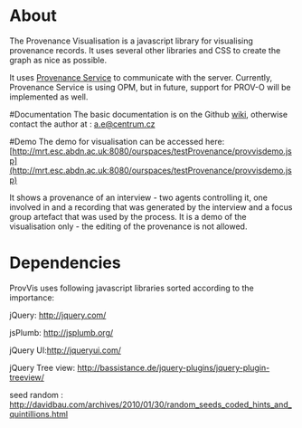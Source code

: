 # About
The Provenance Visualisation is a javascript library for visualising provenance records. It uses several other libraries and CSS to create the graph as nice as possible.

It uses [Provenance Service](https://github.com/alaneckhardt/Provenance-Service) to communicate with the server. Currently, Provenance Service is using OPM, but in future, support for PROV-O will be implemented as well.

#Documentation 
The basic documentation is on the Github [wiki](https://github.com/alaneckhardt/Provenance-Visualisation/wiki), otherwise contact the author at : a.e@centrum.cz

#Demo 
The demo for visualisation can be accessed here:
[http://mrt.esc.abdn.ac.uk:8080/ourspaces/testProvenance/provvisdemo.jsp](http://mrt.esc.abdn.ac.uk:8080/ourspaces/testProvenance/provvisdemo.jsp)

It shows a provenance of an interview - two agents controlling it, one involved in and a recording that was generated by the interview and a focus group artefact that was used by the process.
It is a demo of the visualisation only - the editing of the provenance is not allowed.


# Dependencies
ProvVis uses following javascript libraries sorted according to the importance:

jQuery: http://jquery.com/

jsPlumb: http://jsplumb.org/

jQuery UI:http://jqueryui.com/

jQuery Tree view: http://bassistance.de/jquery-plugins/jquery-plugin-treeview/

seed random : http://davidbau.com/archives/2010/01/30/random_seeds_coded_hints_and_quintillions.html